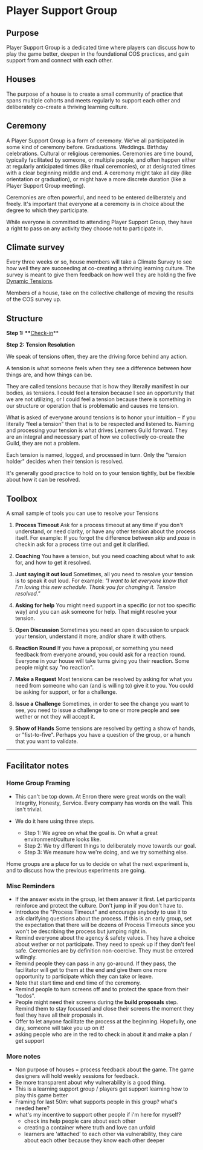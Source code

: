 # Player Support Group

## Purpose

Player Support Group is a dedicated time where players can discuss how to play the game better, deepen in the foundational COS practices, and gain support from and connect with each other.

## Houses

The purpose of a house is to create a small community of practice that spans multiple cohorts and meets regularly to support each other and deliberately co-create a thriving learning culture.

## Ceremony

A Player Support Group is a form of ceremony. We’ve all participated in some kind of ceremony before. Graduations. Weddings. Birthday celebrations. Cultural or religious ceremonies. Ceremonies are time bound, typically facilitated by someone, or multiple people, and often happen either at regularly anticipated times \(like ritual ceremonies\), or at designated times with a clear beginning middle and end. A ceremony might take all day \(like orientation or graduation\), or might have a more discrete duration \(like a  Player Support Group meeting\).

Ceremonies are often powerful, and need to be entered deliberately and freely. It's important that everyone at a ceremony is in choice about the degree to which they participate.

While everyone is committed to attending Player Support Group, they have a right to pass on any activity they choose not to participate in.

## Climate survey

Every three weeks or so, house members will take a Climate Survey to see how well they are succeeding at co-creating a thriving learning culture. The survey is meant to give them feedback on how well they are holding the five [Dynamic Tensions](Dynamic_Tensions/README.md).

Members of a house, take on the collective challenge of moving the results of the COS survey up.

## Structure

**Step 1: \*\***[Check-in](/Practice_Vulnerability/Check_In.md)\*\*

**Step 2: Tension Resolution**

We speak of tensions often, they are the driving force behind any action.

A tension is what someone feels when they see a difference between how things are, and how things can be.

They are called tensions because that is how they literally manifest in our bodies, as tensions. I could feel a tension because I see an opportunity that we are not utilizing, or I could feel a tension because there is something in our structure or operation that is problematic and causes me tension.

What is asked of everyone around tensions is to honor your intuition – if you literally “feel a tension” then that is to be respected and listened to. Naming and processing your tension is what drives Learners Guild forward. They are an integral and necessary part of how we collectively co-create the Guild, they are not a problem.

Each tension is named, logged, and processed in turn. Only the "tension holder" decides when their tension is resolved.

It's generally good practice to hold on to your tension tightly, but be flexible about how it can be resolved. 


## Toolbox

A small sample of tools you can use to resolve your Tensions

1. **Process Timeout** Ask for a process timeout at any time if you don't understand, or need clarity, or have any other tension about the process itself. For example: If you forgot the difference between *skip* and *pass* in checkin ask for a process time out and get it clarified.

2. **Coaching** You have a tension, but you need coaching about what to ask for, and how to get it resolved.

3. **Just saying it out loud** Sometimes, all you need to resolve your tension is to speak it out loud. For example: *"I want to let everyone know that I'm loving this new schedule. Thank you for changing it. Tension resolved."*

4. **Asking for help** You might need support in a specific (or not too specific way) and you can ask someone for help. That might resolve your tension.

5. **Open Discussion** Sometimes you need an open discussion to unpack your tension, understand it more, and/or share it with others.

6. **Reaction Round** If you have a proposal, or something you need feedback from everyone around, you could ask for a reaction round. Everyone in your house will take turns giving you their reaction. Some people might say "no reaction".

7. **Make a Request** Most tensions can be resolved by asking for what you need from someone who can (and is willing to) give it to you. You could be asking for support, or for a challenge.

8. **Issue a Challenge** Sometimes, in order to see the change you want to see, you need to issue a challenge to one or more people and see wether or not they will accept it.

9. **Show of Hands** Some tensions are resolved by getting a show of hands, or "fist-to-five". Perhaps you have a question of the group, or a hunch that you want to validate.
---

## Facilitator notes

### Home Group Framing

* This can't be top down. At Enron there were great words on the wall: Integrity, Honesty, Service. Every company has words on the wall. This isn't trivial.

* We do it here using three steps.

  * Step 1: We agree on what the goal is. On what a great environment\/culture looks like.
  * Step 2: We try different things to deliberately move towards our goal.
  * Step 3: We measure how we're doing, and we try something else.


Home groups are a place for us to decide on what the next experiment is, and to discuss how the previous experiments are going.

### Misc Reminders

* If the answer exists in the group, let them answer it first. Let participants reinforce and protect the culture. Don't jump in if you don't have to.
* Introduce the "Process Timeout" and encourage anybody to use it to ask clarifying questions about the process. If this is an early group, set the expectation that there will be dozens of Process Timeouts since you won't be describing the process but jumping right in.
* Remind everyone about the agency & safety values. They have a choice about wether or not participate. They need to speak up if they don't feel safe. Ceremonies are by definition non-coercive. They must be entered willingly.
* Remind people they can pass in any go-around. If they pass, the facilitator will get to them at the end and give them one more opportunity to participate which they can take or leave.
* Note that start time and end time of the ceremony.
* Remind people to turn screens off and to protect the space from their "todos".
* People might need their screens during the **build proposals** step. Remind them to stay focussed and close their screens the moment they feel they have all their proposals in.
* Offer to let anyone facilitate the process at the beginning. Hopefully, one day, someone will take you up on it!
* asking people who are in the red to check in about it and make a plan / get support

### More notes

- Non purpose of houses = process feedback about the game. The game designers will hold weekly sessions for feedback.
- Be more transparent about why vulnerability is a good thing.
- This is a learning support group / players get support learning how to play this game better
- Framing for last 50m: what supports people in this group? what's needed here?
- what's my incentive to support other people if i'm here for myself?
  - check ins help people care about each other
  - creating a container where truth and love can unfold
  - learners are 'attached' to each other via vulnerability, they care about each other because they know each other deeper
